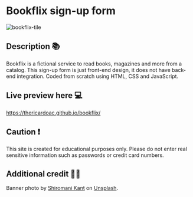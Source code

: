 # Bookflix sign-up form
![bookflix-tile](https://user-images.githubusercontent.com/112439514/215011746-35f3be9e-6938-47cb-b2ff-cd604d811155.jpg)

## Description 📚
Bookflix is a fictional service to read books, magazines and more from a catalog.
This sign-up form is just front-end design, it does not have back-end integration. Coded from scratch using HTML, CSS and JavaScript.

## Live preview here 💻
https://thericardoac.github.io/bookflix/

## Caution ❗
This site is created for educational purposes only. Please do not enter real sensitive information such as passwords or credit card numbers.

## Additional credit 🤝🏻
Banner photo by [Shiromani Kant](https://unsplash.com/@shiromanikant?utm_source=unsplash&utm_medium=referral&utm_content=creditCopyText) on [Unsplash](https://unsplash.com/images/things/book?utm_source=unsplash&utm_medium=referral&utm_content=creditCopyText).
